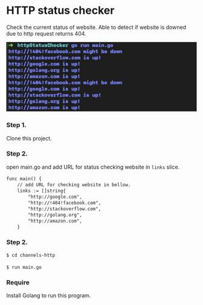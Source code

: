 # HTTP status checker

Check the current status of website.
Able to detect if website is downed due to http request returns 404.

![preview](./checker.jpg)

### Step 1. 
Clone this project.


### Step 2.
open main.go and add URL for status checking website in `links` slice.

```
func main() {
	// add URL for checking website in bellow.
	links := []string{
		"http://google.com",
		"http://!404!facebook.com",
		"http://stackoverflow.com",
		"http://golang.org",
		"http://amazon.com",
	}
```
### Step 2. 

```
$ cd channels-http

$ run main.go
```

### Require
Install Golang to run this program.